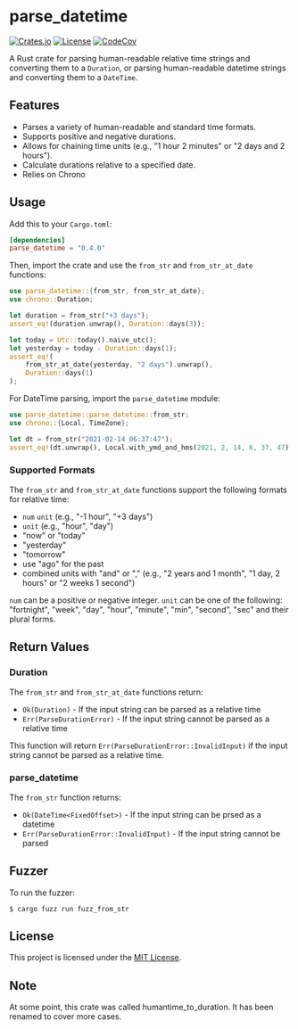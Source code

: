 # parse_datetime

[![Crates.io](https://img.shields.io/crates/v/parse_datetime.svg)](https://crates.io/crates/parse_datetime)
[![License](http://img.shields.io/badge/license-MIT-blue.svg)](https://github.com/uutils/parse_datetime/blob/main/LICENSE)
[![CodeCov](https://codecov.io/gh/uutils/parse_datetime/branch/main/graph/badge.svg)](https://codecov.io/gh/uutils/parse_datetime)

A Rust crate for parsing human-readable relative time strings and converting them to a `Duration`, or parsing human-readable datetime strings and converting them to a `DateTime`.

## Features

- Parses a variety of human-readable and standard time formats.
- Supports positive and negative durations.
- Allows for chaining time units (e.g., "1 hour 2 minutes" or "2 days and 2 hours").
- Calculate durations relative to a specified date.
- Relies on Chrono

## Usage

Add this to your `Cargo.toml`:

```toml
[dependencies]
parse_datetime = "0.4.0"
```

Then, import the crate and use the `from_str` and `from_str_at_date` functions:
```rs
use parse_datetime::{from_str, from_str_at_date};
use chrono::Duration;

let duration = from_str("+3 days");
assert_eq!(duration.unwrap(), Duration::days(3));

let today = Utc::today().naive_utc();
let yesterday = today - Duration::days(1);
assert_eq!(
    from_str_at_date(yesterday, "2 days").unwrap(),
    Duration::days(1)
);
```

For DateTime parsing, import the `parse_datetime` module:
```rs
use parse_datetime::parse_datetime::from_str;
use chrono::{Local, TimeZone};

let dt = from_str("2021-02-14 06:37:47");
assert_eq!(dt.unwrap(), Local.with_ymd_and_hms(2021, 2, 14, 6, 37, 47).unwrap());
```

### Supported Formats

The `from_str` and `from_str_at_date` functions support the following formats for relative time:

- `num` `unit` (e.g., "-1 hour", "+3 days")
- `unit` (e.g., "hour", "day")
- "now" or "today"
- "yesterday"
- "tomorrow"
- use "ago" for the past
- combined units with "and" or "," (e.g., "2 years and 1 month", "1 day, 2 hours" or "2 weeks 1 second")

`num` can be a positive or negative integer.
`unit` can be one of the following: "fortnight", "week", "day", "hour", "minute", "min", "second", "sec" and their plural forms.

## Return Values

### Duration

The `from_str` and `from_str_at_date` functions return:

- `Ok(Duration)` - If the input string can be parsed as a relative time
- `Err(ParseDurationError)` - If the input string cannot be parsed as a relative time

This function will return `Err(ParseDurationError::InvalidInput)` if the input string
cannot be parsed as a relative time.

### parse_datetime

The `from_str` function returns:

- `Ok(DateTime<FixedOffset>)` - If the input string can be prsed as a datetime
- `Err(ParseDurationError::InvalidInput)` - If the input string cannot be parsed

## Fuzzer

To run the fuzzer:
```
$ cargo fuzz run fuzz_from_str
```

## License

This project is licensed under the [MIT License](LICENSE).

## Note

At some point, this crate was called humantime_to_duration.
It has been renamed to cover more cases.

